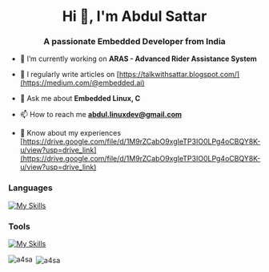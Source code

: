 <h1 align="center">Hi 👋, I'm Abdul Sattar</h1>
<h3 align="center">A passionate Embedded Developer from India</h3>

- 🔭 I’m currently working on **ARAS - Advanced Rider Assistance System**

- 📝 I regularly write articles on [https://talkwithsattar.blogspot.com/](https://medium.com/@embedded.ai)

- 💬 Ask me about **Embedded Linux, C**

- 📫 How to reach me **abdul.linuxdev@gmail.com**

- 📄 Know about my experiences [https://drive.google.com/file/d/1M9rZCabO9xgIeTP3IO0LPg4oCBQY8K-u/view?usp=drive_link](https://drive.google.com/file/d/1M9rZCabO9xgIeTP3IO0LPg4oCBQY8K-u/view?usp=drive_link)

<h3 align="left">Languages</h3>

[![My Skills](https://skillicons.dev/icons?i=c,cpp,cmake,py,arduino,raspberrypi,bash,powershell,matlab,perl)](https://skillicons.dev)

<h3 align="left">Tools</h3>

[![My Skills](https://skillicons.dev/icons?i=eclipse,vscode,pycharm,git,github,linux,ubuntu,kali,wordpress,notion)](https://skillicons.dev)



<p><img align="left" src="https://github-readme-stats.vercel.app/api/top-langs?username=a4sa&show_icons=true&locale=en&layout=compact" alt="a4sa" /></p>

<p>&nbsp;<img align="center" src="https://github-readme-stats.vercel.app/api?username=a4sa&show_icons=true&locale=en" alt="a4sa" /></p>

